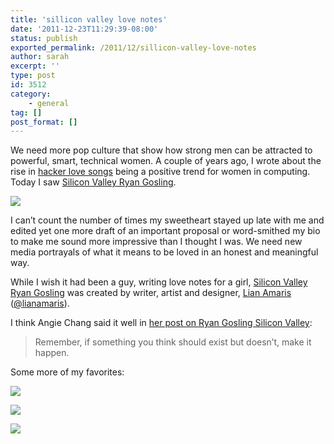 ```yaml
---
title: 'sillicon valley love notes'
date: '2011-12-23T11:29:39-08:00'
status: publish
exported_permalink: /2011/12/sillicon-valley-love-notes
author: sarah
excerpt: ''
type: post
id: 3512
category:
    - general
tag: []
post_format: []
---
```

We need more pop culture that show how strong men can be attracted to powerful, smart, technical women. A couple of years ago, I wrote about the rise in [hacker love songs](https://www.ultrasaurus.com/sarahblog/2009/08/hacker-love-songs/) being a positive trend for women in computing. Today I saw [Silicon Valley Ryan Gosling](http://siliconvalleyryangosling.tumblr.com/).

![](http://26.media.tumblr.com/tumblr_lwmxn8NwEr1r8eulxo1_400.jpg)

I can’t count the number of times my sweetheart stayed up late with me and edited yet one more draft of an important proposal or word-smithed my bio to make me sound more impressive than I thought I was. We need new media portrayals of what it means to be loved in an honest and meaningful way.

While I wish it had been a guy, writing love notes for a girl, [Silicon Valley Ryan Gosling](http://siliconvalleyryangosling.tumblr.com/) was created by writer, artist and designer, [Lian Amaris](http://lianamaris.com/) ([@lianamaris](http://twitter.com/#!/lianamaris)).

I think Angie Chang said it well in [her post on Ryan Gosling Silicon Valley](http://www.women2.org/ryan-gosling-wants-you-to-raise-capital-to-grow-your-startup/):

> Remember, if something you think should exist but doesn’t, make it happen.

Some more of my favorites:

![](http://24.media.tumblr.com/tumblr_lwnns0VKw61r8eulxo1_500.jpg)

![](http://26.media.tumblr.com/tumblr_lwnm0yOHFg1r8eulxo1_400.jpg)

![](http://28.media.tumblr.com/tumblr_lwmr90FDxy1r8eulxo1_500.jpg)